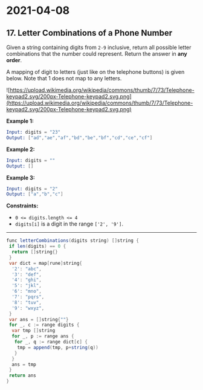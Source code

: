 # 2021-04-08

## 17. Letter Combinations of a Phone Number

Given a string containing digits from `2-9` inclusive, return all possible letter combinations that the number could represent. Return the answer in **any order**.

A mapping of digit to letters (just like on the telephone buttons) is given below. Note that 1 does not map to any letters.

![https://upload.wikimedia.org/wikipedia/commons/thumb/7/73/Telephone-keypad2.svg/200px-Telephone-keypad2.svg.png](https://upload.wikimedia.org/wikipedia/commons/thumb/7/73/Telephone-keypad2.svg/200px-Telephone-keypad2.svg.png)

**Example 1:**

```s
Input: digits = "23"
Output: ["ad","ae","af","bd","be","bf","cd","ce","cf"]
```

**Example 2:**

```s
Input: digits = ""
Output: []
```

**Example 3:**

```s
Input: digits = "2"
Output: ["a","b","c"]
```

**Constraints:**

- `0 <= digits.length <= 4`
- `digits[i]` is a digit in the range `['2', '9']`.

---

```java
func letterCombinations(digits string) []string {
 if len(digits) == 0 {
  return []string{}
 }
 var dict = map[rune]string{
  '2': "abc",
  '3': "def",
  '4': "ghi",
  '5': "jkl",
  '6': "mno",
  '7': "pqrs",
  '8': "tuv",
  '9': "wxyz",
 }
 var ans = []string{""}
 for _, c := range digits {
  var tmp []string
  for _, p := range ans {
   for _, q := range dict[c] {
    tmp = append(tmp, p+string(q))
   }
  }
  ans = tmp
 }
 return ans
}
```
